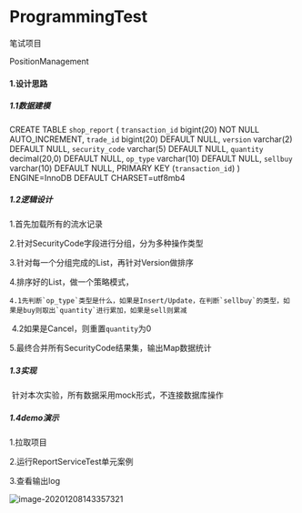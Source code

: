 # ProgrammingTest
笔试项目

PositionManagement

#### 1.设计思路

##### 1.1数据建模

CREATE TABLE `shop_report` (
  `transaction_id` bigint(20) NOT NULL AUTO_INCREMENT,
  `trade_id` bigint(20) DEFAULT NULL,
  `version` varchar(2) DEFAULT NULL,
  `security_code` varchar(5) DEFAULT NULL,
  `quantity` decimal(20,0) DEFAULT NULL,
  `op_type` varchar(10) DEFAULT NULL,
  `sellbuy` varchar(10) DEFAULT NULL,
  PRIMARY KEY (`transaction_id`)
) ENGINE=InnoDB DEFAULT CHARSET=utf8mb4

##### 1.2逻辑设计

1.首先加载所有的流水记录

2.针对SecurityCode字段进行分组，分为多种操作类型

3.针对每一个分组完成的List，再针对Version做排序

4.排序好的List，做一个策略模式，

 	4.1先判断`op_type`类型是什么，如果是Insert/Update，在判断`sellbuy`的类型，如果是buy则取出`quantity`进行累加，如果是sell则累减

​	4.2如果是Cancel，则重置`quantity`为0

5.最终合并所有SecurityCode结果集，输出Map数据统计

##### 1.3实现

​	针对本次实验，所有数据采用mock形式，不连接数据库操作

##### 1.4demo演示

1.拉取项目

2.运行ReportServiceTest单元案例

3.查看输出log

![image-20201208143357321](C:\Users\12420\Desktop\test\ProgrammingTest\image-20201208143357321.png)